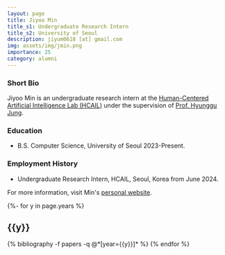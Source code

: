 ```yaml
---
layout: page
title: Jiyoo Min
title_s1: Undergraduate Research Intern
title_s2: University of Seoul
description: jiyum0618 [at] gmail.com
img: assets/img/jmin.png
importance: 25
category: alumni
---
```


### Short Bio
<p>Jiyoo Min is an undergraduate research intern at the <a href="http://hcail.snu.ac.kr">Human-Centered Artificial Intelligence Lab (HCAIL)</a> under the supervision of <a href="http://hyunggujung.com">Prof. Hyunggu Jung</a>.
</p>

### Education
<ul>
<li>B.S. Computer Science, University of Seoul 2023-Present.
</li>
</ul>

### Employment History
<ul>
<li>Undergraduate Research Intern, HCAIL, Seoul, Korea from June 2024.
</li>
</ul>

For more information, visit Min's [personal website](https://jessythymejiyoo.github.io/).

<!-- _pages/publications.md -->
<div class="publications">

{%- for y in page.years %}
  <h2 class="year">{{y}}</h2>
  {% bibliography -f papers -q @*[year={{y}}]* %}
{% endfor %}

</div>
